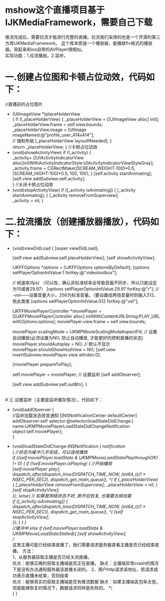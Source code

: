 # mshow这个直播项目基于IJKMediaFramework，需要自己下载
推流完成后，需要拉流才能进行完整的直播。拉流我们采用的也是一个开源的第三方库IJKMediaFramework。
这个库本质是一个播放器，能播放flv格式的播放器。用起来和ios自带的AVPlayer很相似。<br>
实现功能：1.拉流播放。2.监听。<br>
# 一.创建占位图和卡顿占位动效，代码如下：
//直播前的占位图片
- (UIImageView *)placeHolderView<br>
{
    if (!_placeHolderView) {
        _placeHolderView = [[UIImageView alloc] init];
        _placeHolderView.frame = self.view.bounds;<br>
        _placeHolderView.image = [UIImage imageNamed:@"profile_user_414x414"];<br>
        // 强制布局
        [_placeHolderView layoutIfNeeded];
    }<br>
    return _placeHolderView;
}
//卡顿占位动效<br>
- (void)showActivityView{
    if (!_activity) {  
        _activity= [[UIActivityIndicatorView alloc]initWithActivityIndicatorStyle:UIActivityIndicatorViewStyleGray];
        _activity.frame = CGRectMake((SCREAM_WEIGHT-100)*0.5, (SCREAM_HIGHT-100)*0.5, 100, 100);
    }
    [self.activity startAnimating];<br>
    [self.view addSubview:self.activity];<br>
}
//关闭卡顿占位动效<br>
- (void)stopActivityView{
    if ([_activity isAnimating]) {
        [_activity startAnimating];
    }
    [_activity removeFromSuperview];<br>
    _activity = nil;
}
# 二.拉流播放（创建播放器播放），代码如下：<br>

- (void)viewDidLoad {
    [super viewDidLoad];
    
    [self.view addSubview:self.placeHolderView];
    [self showActivityView];
    
    IJKFFOptions *options = [IJKFFOptions optionsByDefault];
    [options setPlayerOptionIntValue:1  forKey:@"videotoolbox"];
    
    // 帧速率(fps) （可以改，确认非标准桢率会导致音画不同步，所以只能设定为15或者29.97）
    [options setPlayerOptionIntValue:29.97 forKey:@"r"];
    // -vol——设置音量大小，256为标准音量。（要设置成两倍音量时则输入512，依此类推
    [options setPlayerOptionIntValue:512 forKey:@"vol"];
    
    IJKFFMoviePlayerController *moviePlayer = [[IJKFFMoviePlayerController alloc] initWithContentURLString:PLAY_URL withOptions:options];
    moviePlayer.view.frame = self.view.bounds;
    
    moviePlayer.scalingMode = IJKMPMovieScalingModeAspectFill;
    // 设置自动播放(必须设置为NO, 防止自动播放, 才能更好的控制直播的状态)
    moviePlayer.shouldAutoplay = NO;
    // 默认不显示
    moviePlayer.shouldShowHudView = NO;
    [self.view insertSubview:moviePlayer.view atIndex:0];
    
    [moviePlayer prepareToPlay];
    
    self.moviePlayer = moviePlayer;
    // 设置监听
    [self addObserver];
    
    [self.view addSubview:self.outBtn];
}
</br>
# 三.设置监听（主要是监听缓存情况），代码如下：<br>

- (void)addObserver
{
   <br> //监听加载状态改变通知
    [[NSNotificationCenter defaultCenter] addObserver:self selector:@selector(loadStateDidChange:) name:IJKMPMoviePlayerLoadStateDidChangeNotification object:self.moviePlayer];<br>
}

- (void)loadStateDidChange:(NSNotification *) notification<br>
{
    //状态为缓冲几乎完成，可以连续播放<br>
    if ((self.moviePlayer.loadState & IJKMPMovieLoadStatePlaythroughOK) != 0) {
        if (!self.moviePlayer.isPlaying) {
            //开始播放<br>
            [self.moviePlayer play];<br>
            dispatch_after(dispatch_time(DISPATCH_TIME_NOW, (int64_t)(1 * NSEC_PER_SEC)), dispatch_get_main_queue(), ^{
                if (_placeHolderView) {
                    [_placeHolderView removeFromSuperview];
                    _placeHolderView = nil;
                }<br>
                [self stopActivityView];<br>
            });
        }else{
            // 如果是网络状态不好, 断开后恢复, 也需要去掉加载 <br>
            if ([_activity isAnimating]) {
                dispatch_after(dispatch_time(DISPATCH_TIME_NOW, (int64_t)(1 * NSEC_PER_SEC)), dispatch_get_main_queue(), ^{
                    [self stopActivityView];<br>
                });
            }
        }
    }<br>
    //缓冲中
    else if (self.moviePlayer.loadState & IJKMPMovieLoadStateStalled){
        [self showActivityView];<br>
        /*  
            这里主播可能已经结束直播了。我们需要请求服务器查看主播是否已经结束直播。
            方法：<br>
            1、从服务器获取主播是否已经关闭直播。<br>
                优点：能够正确的获取主播端是否正在直播。
                缺点：主播端异常crash的情况下是没有办法通知服务器该直播关闭的。
            2、用户http请求该地址，若请求成功表示直播未结束，否则结束<br>
                优点：能够真实的获取主播端是否有推流数据
                缺点：如果主播端丢包率太低，但是能够恢复的情况下，数据请求同样是失败的。
         */<br>
    }
}</br>
